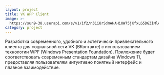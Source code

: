 ```yaml
---
layout: project
title: VK WFP Client 
image: >-
  https://sun9-38.userapi.com/s/v1/if2/n31i8rSdmAHAHiUW75jKfxLG5DGZiMlcmBsl9sMRIoVsLfbI7T7sJw2DjcWdF9HuGOty1PFYjyzZtA2H0dBQA-Xw.jpg?quality=95&as=32x17,48x26,72x39,108x58,160x86,240x130,360x195,480x259,540x292,640x346,720x389,905x489&from=bu&cs=905x0
category: project
---
```

Разработка современного, удобного и эстетически привлекательного клиента для социальной сети VK (ВКонтакте) с использованием технологии WPF (Windows Presentation Foundation). Приложение будет соответствовать современным стандартам дизайна Windows 11, предоставляя пользователям интуитивно понятный интерфейс и плавное взаимодействие.



